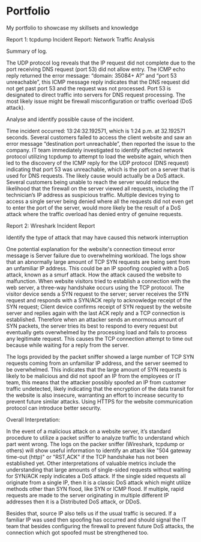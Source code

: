 # Portfolio
My portfolio to showcase my skillsets and knowledge

Report 1: tcpdump Incident Report: Network Traffic Analysis

Summary of log.

The UDP protocol log reveals that the IP request did not complete due to the port receiving DNS request (port 53) did not allow entry. The ICMP echo reply returned the error message: “domain: 35084+ A?” and “port 53 unreachable”, this ICMP message reply indicates that the DNS request did not get past port 53 and the request was not processed. Port 53 is designated to direct traffic into servers for DNS request processing. The most likely issue might be firewall misconfiguration or traffic overload (DoS attack).


Analyse and identify possible cause of the incident.

Time incident occurred: 13:24:32.192571, which is 1:24 p.m. at 32.192571 seconds. Several customers failed to access the client website and saw an error message “destination port unreachable”, then reported the issue to the company.
IT team immediately investigated to identify affected network protocol utilizing tcpdump to attempt to load the website again, which then led to the discovery of the ICMP reply for the UDP protocol (DNS request) indicating that port 53 was unreachable, which is the port on a server that is used for DNS requests. The likely cause would actually be a DoS attack. Several customers being unable to reach the server would reduce the likelihood that the firewall on the server viewed all requests, including the IT technician’s IP address as suspicious traffic. Multiple devices trying to access a single server being denied where all the requests did not even get to enter the port of the server, would more likely be the result of a DoS attack where the traffic overload has denied entry of genuine requests. 



Report 2: Wireshark Incident Report

Identify the type of attack that may have caused this network interruption

One potential explanation for the website's connection timeout error message is Server failure due to overwhelming workload. The logs show that an abnormally large amount of TCP SYN requests are being sent from an unfamiliar IP address. This could be an IP spoofing coupled with a DoS attack, known as a smurf attack. How the attack caused the website to malfunction. When website visitors tried to establish a connection with the web server, a three-way handshake occurs using the TCP protocol. The visitor device sends a SYN request to the server; server receives the SYN request and responds with a SYN/ACK reply to acknowledge receipt of the SYN request; Client device confirms receipt of SYN request by the website server and replies again with the last ACK reply and a TCP connection is established. Therefore when an attacker sends an enormous amount of SYN packets, the server tries its best to respond to every request but eventually gets overwhelmed by the processing load and fails to process any legitimate request. This causes the TCP connection attempt to time out because while waiting for a reply from the server. 

The logs provided by the packet sniffer showed a large number of TCP SYN requests coming from an unfamiliar IP address, and the server seemed to be overwhelmed. This indicates that the large amount of SYN requests is likely to be malicious and did not spoof an IP from the employees or IT team, this means that the attacker possibly spoofed an IP from customer traffic undetected, likely indicating that the encryption of the data transit for the website is also insecure, warranting an effort to increase security to prevent future similar attacks. Using HTTPS for the website communication protocol can introduce better security.

Overall Interpretation:

In the event of a malicious attack on a website server, it’s standard procedure to utilize a packet sniffer to analyze traffic to understand which part went wrong. The logs on the packer sniffer (Wireshark, tcpdump or others) will show useful information to identify an attack like "504 gateway time-out (http)" or "RST,ACK" if the TCP handshake has not been established yet. Other interpretations of valuable metrics include the understanding that large amounts of single-sided requests without waiting for SYN/ACK reply indicates a DoS attack. If the single sided requests all originate from a single IP, then it is a classic DoS attack which might utilize methods other than SYN flood, like SYN or ICMP flood. If multiple, rapid requests are made to the server originating in multiple different IP addresses then it is a Distributed DoS attack, or DDoS.

Besides that, source IP also tells us if the usual traffic is secured. If a familiar IP was used then spoofing has occurred and should signal the IT team that besides configuring the firewall to prevent future DoS attacks, the connection which got spoofed must be strengthened too. 
